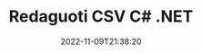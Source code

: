 ---
############################# Static ############################
layout: "auto-gen-editor"
date: 2022-11-09T21:38:20
draft: false
otherformats: doc docx docm dotx xls xlsx xlsm ppt pptx pptm mobi epub html mhtml txt xml tsv pdf xps msg

############################# Head ############################
head_title: "CSV redaktorius – redaguoti CSV C# .NET"
head_description: "Kaip redaguoti CSV C# .NET naudojant kelias kodo eilutes? Naudokite GroupDocs dokumentų apdorojimo API, kad galėtumėte redaguoti, atnaujinti ir išsaugoti daugiau nei 30 failų formatų."

############################# Header ############################
title: "Redaguoti CSV C# .NET"
description: "Efektyvus ir patikimas CSV redagavimas naudojant serverio pusės GroupDocs.Editor, skirtą C# .NET API, nenaudojant jokios programinės įrangos, pvz., Microsoft ar Open Office."
bg_image: "https://cms.admin.containerize.com/templates/aspose/App_Themes/V3/images/bg/header1.png"
bg_overlay: false
button:
    enable: true
    icon: "fas fa-arrow-down"
    label: "Atsisiųskite nemokamą bandomąją versiją"
    link: "https://downloads.groupdocs.com/editor/net"

############################# SubMenu ############################
submenu:
    enable: true

    left:
        img_alt: "GroupDocs.Editor for .NET"
        image: "https://cms.admin.containerize.com/templates/groupdocs/images/product-logos/90x90-noborder/groupdocs-editor-net.png"
        product: "GroupDocs.Editor"
        platform: ".NET"

    middle:
        button:

            # button loop
            - link: "https://apireference.groupdocs.com/editor/net"
              text: "API nuoroda"

            # button loop
            - link: "https://github.com/groupdocs-editor"
              text: "Kodo pavyzdžiai"

            # button loop
            - link: "https://products.groupdocs.app/editor/family"
              text: "Tiesioginės demonstracinės versijos"

            # button loop
            - link: "https://purchase.groupdocs.com/pricing/editor/net"
              text: "Kainodara"

    right:
        link_download: "https://downloads.groupdocs.com/editor"
        link_learn: "https://docs.groupdocs.com/editor/net"
        link_buy: "https://purchase.groupdocs.com"

############################# About ############################
about:
    enable: true
    title: "Apie GroupDocs.Editor for .NET API"
    content: |
        [GroupDocs.Editor for .NET](/lt/editor/net/) API yra tinkamas pasirinkimas norint redaguoti Microsoft Word, Excel, PowerPoint, Open Office dokumentus ir pristatymus. GroupDocs.Editor yra atskira API, tinkanti serverio ir galinės sistemos sistemoms, kur reikalingas didelis našumas. Tai nepriklauso nuo jokios programinės įrangos, tokios kaip „Microsoft“ ar „Open Office“.

############################# Steps ############################
steps:
    enable: true
    title_left: "Veiksmai, kaip redaguoti CSV C#"
    content_left: |
        [GroupDocs.Editor for .NET](/lt/editor/net/) suteikia kūrėjams paprastą ir nesudėtingą būdą redaguoti CSV failus naudojant kelias kodo eilutes.
        * Sukurkite „Editor“ klasės egzempliorių su privalomu failo keliu arba baitų srautu ir įkelkite failą CSV
        * Sukurkite „DelimitedTextEditOptions“ klasės egzempliorių failo formatui CSV ir konstruktoriuje nurodykite privalomą eilutės skyriklį
        * Iškvieskite „Editor.Edit()“ metodą ir gaukite CSV dokumentą HTML formatu, kurį būtų lengva redaguoti naudojant bet kurį WYSIWYG redaktorių
        * Iškvieskite metodą „Editor.Save()“ ir išsaugokite redaguotą CSV failą naudodami „DelimitedTextSaveOptions“ klasės egzempliorių su norimu skyrikliu

        
    title_right: "Sistemos reikalavimai"
    content_right: |
        Pagrindinį dokumentų redagavimą naudojant GroupDocs.Editor for .NET API galima atlikti atlikus kelis paprastus veiksmus. Mūsų API palaiko visos pagrindinės platformos ir operacinės sistemos. Prieš vykdydami toliau pateiktą kodą, įsitikinkite, kad jūsų sistemoje yra įdiegtos šios būtinos sąlygos.

        * Operacinės sistemos: Microsoft Windows, Linux, MacOS
        * Kūrimo aplinkos: Microsoft Visual Studio, Xamarin, MonoDevelop
        * Karkasai: .NET Framework, .NET Standard, .NET Core, Mono
        * Gaukite naujausią GroupDocs.Editor for .NET versiją, atsisiųstą iš [NuGet](https://www.nuget.org/packages/groupdocs.editor)
        
    code: |        
        ```csharp
        // Load the CSV file into Editor with no extra loading options
        Editor editor = new Editor("source.csv");

        // Create edit options for delimited text and specify a mandatory separator in the constructor
        DelimitedTextEditOptions editOptions = new DelimitedTextEditOptions(",");        

        // Open input CSV document for edit — obtain an intermediate document, that can be edited
        EditableDocument beforeEdit = editor.Edit(editOptions);

        // Grab CSV document content and associated resources from editable document
        string content = beforeEdit.GetContent();

        // Send the content to WYSIWYG-editor, edit it there, and send edited content back to the server-side
        // This step simulates a such operation
        string updatedContent = content.Replace("Cell Text", "Edited Cell Text");

        // Grab edited content and resources from WYSIWYG-editor and create a new EditableDocument instance from it
        EditableDocument afterEdit = EditableDocument.FromMarkup(updatedContent, null);

        // Create save options for delimited text and specify a mandatory separator in the constructor
        DelimitedTextSaveOptions saveOptions = new DelimitedTextSaveOptions(",");

        // Save edited CSV document to the file
        editor.Save(afterEdit, "edited.csv", saveOptions);
        ```
        
############################# Demos ############################
demos:
    enable: true
    title: "CSV Tiesioginės demonstracinės versijos redaktorius"
    content: |
        Redaguokite CSV dabar apsilankę [GroupDocs.Editor Live Demos](https://products.groupdocs.app/editor/family) svetainėje.
        Tiesioginė demonstracinė versija turi šiuos privalumus
        
############################# More Formats ############################
more_formats:
    enable: true
    title: "Kiti palaikomi redaktoriai"
    content: |
        Taip pat galite redaguoti kitus failų formatus. Žr. visą sąrašą žemiau.


############################# Back to top ###############################
back_to_top:
    enable: true
---
